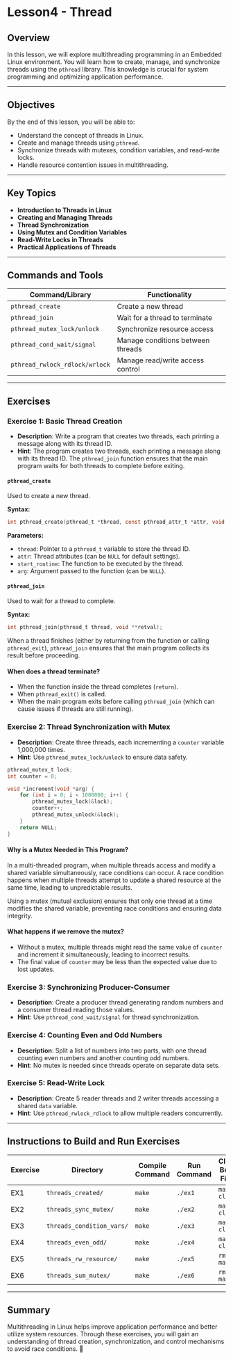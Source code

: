 # Lesson4 - Thread

## Overview

In this lesson, we will explore multithreading programming in an Embedded Linux environment. You will learn how to create, manage, and synchronize threads using the `pthread` library. This knowledge is crucial for system programming and optimizing application performance.

---

## Objectives

By the end of this lesson, you will be able to:

- Understand the concept of threads in Linux.
- Create and manage threads using `pthread`.
- Synchronize threads with mutexes, condition variables, and read-write locks.
- Handle resource contention issues in multithreading.

---

## Key Topics

- **Introduction to Threads in Linux**
- **Creating and Managing Threads**
- **Thread Synchronization**
- **Using Mutex and Condition Variables**
- **Read-Write Locks in Threads**
- **Practical Applications of Threads**

---

## Commands and Tools

| Command/Library                | Functionality                     |
| ------------------------------ | --------------------------------- |
| `pthread_create`               | Create a new thread               |
| `pthread_join`                 | Wait for a thread to terminate    |
| `pthread_mutex_lock/unlock`    | Synchronize resource access       |
| `pthread_cond_wait/signal`     | Manage conditions between threads |
| `pthread_rwlock_rdlock/wrlock` | Manage read/write access control  |

---

## Exercises

### **Exercise 1: Basic Thread Creation**

- **Description**: Write a program that creates two threads, each printing a message along with its thread ID.
- **Hint**: The program creates two threads, each printing a message along with its thread ID. The `pthread_join` function ensures that the main program waits for both threads to complete before exiting.

#### `pthread_create`

Used to create a new thread.

**Syntax:**

```c
int pthread_create(pthread_t *thread, const pthread_attr_t *attr, void *(*start_routine)(void *), void *arg);
```

**Parameters:**

- `thread`: Pointer to a `pthread_t` variable to store the thread ID.
- `attr`: Thread attributes (can be `NULL` for default settings).
- `start_routine`: The function to be executed by the thread.
- `arg`: Argument passed to the function (can be `NULL`).

#### `pthread_join`

Used to wait for a thread to complete.

**Syntax:**

```c
int pthread_join(pthread_t thread, void **retval);
```

When a thread finishes (either by returning from the function or calling `pthread_exit`), `pthread_join` ensures that the main program collects its result before proceeding.

#### When does a thread terminate?

- When the function inside the thread completes (`return`).
- When `pthread_exit()` is called.
- When the main program exits before calling `pthread_join` (which can cause issues if threads are still running).

### **Exercise 2: Thread Synchronization with Mutex**

- **Description**: Create three threads, each incrementing a `counter` variable 1,000,000 times.
- **Hint**: Use `pthread_mutex_lock/unlock` to ensure data safety.

```c
pthread_mutex_t lock;
int counter = 0;

void *increment(void *arg) {
    for (int i = 0; i < 1000000; i++) {
        pthread_mutex_lock(&lock);
        counter++;
        pthread_mutex_unlock(&lock);
    }
    return NULL;
}
```

#### Why is a Mutex Needed in This Program?

In a multi-threaded program, when multiple threads access and modify a shared variable simultaneously, race conditions can occur. A race condition happens when multiple threads attempt to update a shared resource at the same time, leading to unpredictable results.

Using a mutex (mutual exclusion) ensures that only one thread at a time modifies the shared variable, preventing race conditions and ensuring data integrity.

#### What happens if we remove the mutex?

- Without a mutex, multiple threads might read the same value of `counter` and increment it simultaneously, leading to incorrect results.
- The final value of `counter` may be less than the expected value due to lost updates.

### **Exercise 3: Synchronizing Producer-Consumer**

- **Description**: Create a producer thread generating random numbers and a consumer thread reading those values.
- **Hint**: Use `pthread_cond_wait/signal` for thread synchronization.

### **Exercise 4: Counting Even and Odd Numbers**

- **Description**: Split a list of numbers into two parts, with one thread counting even numbers and another counting odd numbers.
- **Hint**: No mutex is needed since threads operate on separate data sets.

### **Exercise 5: Read-Write Lock**

- **Description**: Create 5 reader threads and 2 writer threads accessing a shared `data` variable.
- **Hint**: Use `pthread_rwlock_rdlock` to allow multiple readers concurrently.

---

## Instructions to Build and Run Exercises

| Exercise | Directory                 | Compile Command | Run Command | Clean Build Files |
| -------- | ------------------------- | --------------- | ----------- | ----------------- |
| EX1      | `threads_created/`        | `make`          | `./ex1`     | `make clean`      |
| EX2      | `threads_sync_mutex/`     | `make`          | `./ex2`     | `make clean`      |
| EX3      | `threads_condition_vars/` | `make`          | `./ex3`     | `make clean`      |
| EX4      | `threads_even_odd/`       | `make`          | `./ex4`     | `make clean`      |
| EX5      | `threads_rw_resource/`    | `make`          | `./ex5`     | `rm main`         |
| EX6      | `threads_sum_mutex/`      | `make`          | `./ex6`     | `rm main`         |

---

## Summary

Multithreading in Linux helps improve application performance and better utilize system resources. Through these exercises, you will gain an understanding of thread creation, synchronization, and control mechanisms to avoid race conditions. 🚀
